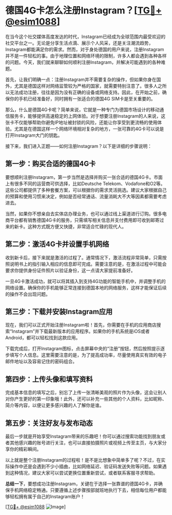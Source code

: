 # 德国4G卡怎么注册Instagram？[[TG💪+ @esim1088](https://t.me/s/esim1088)]

在当今这个社交媒体高度发达的时代，Instagram已经成为全球范围内最受欢迎的社交平台之一。无论是分享生活点滴、展示个人风采，还是关注潮流趋势，Instagram都能满足你的需求。然而，对于身处德国的用户来说，注册Instagram并不是一件轻松的事。由于地理位置和网络环境的限制，许多人都会遇到各种各样的问题。今天，我们就来聊聊如何顺利注册Instagram，并解决可能遇到的各种难题。

首先，让我们明确一点：注册Instagram并不需要复杂的操作，但如果你身在国外，尤其是德国这样对网络监管较为严格的国家，就需要特别注意了。很多人之所以无法成功注册，往往是因为没有正确的设备或网络支持。因此，在开始之前，确保你的手机已经准备好，同时拥有一张适合的德国4G SIM卡是至关重要的。

那么，什么是德国4G卡呢？简单来说，它就是一种专门为德国市场设计的移动通信服务卡，能够提供高速稳定的上网体验。对于想要注册Instagram的人来说，这张卡不仅能够帮助你避免IP地址被封锁的风险，还能让你享受到更流畅的使用体验。尤其是在德国这样一个网络环境相对复杂的地方，一张可靠的4G卡可以说是打开Instagram大门的钥匙。

接下来，我们进入正题——如何注册Instagram？以下是详细的步骤说明：

## 第一步：购买合适的德国4G卡

要想顺利注册Instagram，第一步当然是选择并购买一张合适的德国4G卡。市面上有很多不同的运营商可供选择，比如Deutsche Telekom、Vodafone和O2等。这些公司都提供了多种套餐方案，可以根据你的需求灵活挑选。建议大家根据自己的预算和使用习惯来决定，例如是否经常通话、流量消耗大不大等因素都需要考虑进去。

当然，如果你不想亲自去实体店办理业务，也可以通过线上渠道进行订购。很多电商平台都有销售德国4G卡的服务，只需填写相关信息并支付费用即可收到邮寄过来的新卡。这种方式既方便又快捷，非常适合忙碌的现代人。

## 第二步：激活4G卡并设置手机网络

收到新卡后，接下来就是激活的过程了。通常情况下，激活流程非常简单，只需按照说明书上的指引输入相应的信息即可完成。需要注意的是，在激活过程中可能会要求你提供身份证件照片以验证身份，这一点请大家提前准备好。

一旦4G卡激活成功，就可以将其插入到支持4G功能的智能手机中，并调整手机的网络设置。确保你的手机能够正常连接到德国本地的网络服务，这样才能保证后续的操作不会出现问题。

## 第三步：下载并安装Instagram应用

现在，我们可以正式开始注册Instagram啦！首先，你需要在手机的应用商店搜索“Instagram”并下载最新版本的应用程序。如果你的手机系统是iOS或者Android，都可以轻松找到这款应用。

下载完成后，打开Instagram图标，点击屏幕中央的“注册”按钮，然后按照提示逐步填写个人信息。这里需要注意的是，为了提高成功率，尽量使用真实有效的电子邮件地址以及容易记住的密码组合。

## 第四步：上传头像和填写资料

完成基本信息的填写之后，别忘了上传一张清晰美观的照片作为头像，这会让别人对你产生更好的第一印象哦！此外，还可以补充一些其他的个人资料，比如昵称、简介等内容，以便让更多感兴趣的人了解你是谁。

## 第五步：关注好友与发布动态

最后一步就是开始享受Instagram带来的乐趣吧！你可以通过搜索功能找到朋友或者其他感兴趣的账号进行关注，也可以直接拍摄照片或视频上传至主页，与大家分享你的精彩瞬间。

以上就是整个注册Instagram的过程啦！是不是比想象中简单多了呢？不过，在实际操作中还是会遇到不少小插曲，比如网络延迟、验证码发送失败等问题。如果遇到这种情况，建议大家可以尝试更换位置重新尝试，或者联系客服寻求帮助。

**总结一下**，要想成功注册Instagram，关键在于选择一张靠谱的德国4G卡，并确保手机网络稳定畅通。只要遵循上述步骤按部就班地执行下去，相信每位用户都能够轻松拥有属于自己的Instagram账户！

[[TG💪+ @esim1088](https://t.me/s/esim1088) ![Image](https://i.postimg.cc/4NQfJmqS/Snipaste-2025-05-13-00-14-12.png)]